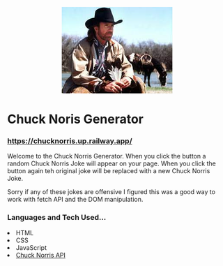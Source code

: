 <p align="center">
  <img src="images/chuck.jpeg" alt="alt text">
</p>

# Chuck Noris Generator

### https://chucknorris.up.railway.app/

Welcome to the Chuck Norris Generator. When you click the button a random Chuck Norris Joke will appear on your page. 
When you click the button again teh original joke will be replaced with a new Chuck Norris Joke.

Sorry if any of these jokes are offensive I figured this was a good way to work with fetch API and the DOM manipulation. 

### Languages and Tech Used...

<li>HTML</li>
<li>CSS</li>
<li>JavaScript</li>
<li><a href="https://api.chucknorris.io/">Chuck Norris API</a></li>
